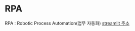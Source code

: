 # RPA
RPA : Robotic Process Automation(업무 자동화)
[streamlit 주소](https://surihub-rpa-app-ieocnc.streamlit.app/)

